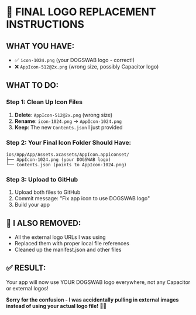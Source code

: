 # 🎯 FINAL LOGO REPLACEMENT INSTRUCTIONS

## **WHAT YOU HAVE:**
- ✅ `icon-1024.png` (your DOGSWAB logo - correct!)
- ❌ `AppIcon-512@2x.png` (wrong size, possibly Capacitor logo)

## **WHAT TO DO:**

### **Step 1: Clean Up Icon Files**
1. **Delete**: `AppIcon-512@2x.png` (wrong size)
2. **Rename**: `icon-1024.png` → `AppIcon-1024.png`
3. **Keep**: The new `Contents.json` I just provided

### **Step 2: Your Final Icon Folder Should Have:**
```
ios/App/App/Assets.xcassets/AppIcon.appiconset/
├── AppIcon-1024.png (your DOGSWAB logo)
└── Contents.json (points to AppIcon-1024.png)
```

### **Step 3: Upload to GitHub**
1. Upload both files to GitHub
2. Commit message: "Fix app icon to use DOGSWAB logo"
3. Build your app

## **🚨 I ALSO REMOVED:**
- All the external logo URLs I was using
- Replaced them with proper local file references
- Cleaned up the manifest.json and other files

## **✅ RESULT:**
Your app will now use YOUR DOGSWAB logo everywhere, not any Capacitor or external logos!

**Sorry for the confusion - I was accidentally pulling in external images instead of using your actual logo file!** 🤦‍♂️